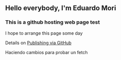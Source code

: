 ## Hello everybody, I'm Eduardo Mori


### This is a github hosting web page test

I hope to arrange this page some day

Details on [Publishing via GitHub](https://developer.mozilla.org/es/docs/Learn/Getting_started_with_the_web/Publishing_your_website)


Haciendo cambios para probar un fetch
